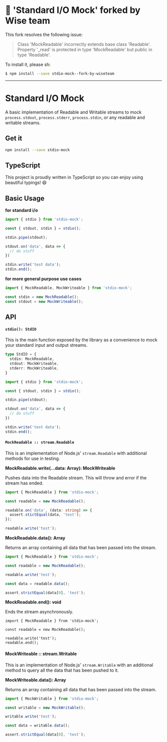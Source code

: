 # :fork_and_knife: 'Standard I/O Mock' forked by Wise team

This fork resolves the following issue:
> Class 'MockReadable' incorrectly extends base class 'Readable'.
> Property '_read' is protected in type 'MockReadable' but public in type 'Readable'.

To install it, please sh:

```bash
$ npm install --save stdio-mock--fork-by-wiseteam
```

***

# Standard I/O Mock

A basic implementation of Readable and Writable streams to mock 
`process.stdout`, `process.stderr`, `process.stdin`, or any readable and 
writable streams.

## Get it

```sh
npm install --save stdio-mock
```

## TypeScript 

This project is proudly written in TypeScript so you can enjoy using beautiful 
typings! :smile: 

## Basic Usage 

**for standard i/o**
```typescript
import { stdio } from 'stdio-mock';

const { stdout, stdin } = stdio();

stdin.pipe(stdout);

stdout.on('data', data => {
  // do stuff
})

stdin.write('test data');
stdin.end();
```

**for more general purpose use cases**
```typescript
import { MockReadable, MockWriteable } from 'stdio-mock';

const stdin = new MockReadable();
const stdout = new MockWriteable();
```

## API

#### `stdio(): StdIO` 

This is the main function exposed by the library as a convenience to mock your 
standard input and output streams.

```typescript
type StdIO = {
  stdin: MockReadable,
  stdout: MockWriteable,
  stderr: MockWriteable,
} 
```
```typescript
import { stdio } from 'stdio-mock';

const { stdout, stdin } = stdio();

stdin.pipe(stdout);

stdout.on('data', data => {
  // do stuff
})

stdin.write('test data');
stdin.end();
```

#### `MockReadable :: stream.Readable`

This is an implementation of Node.js' `stream.Readable` with additional methods 
for use in testing.

**MockReadable.write(...data: Array<any>): MockWriteable**

Pushes data into the Readable stream. This will throw and error if the stream 
has ended.

```typescript
import { MockReadable } from 'stdio-mock';

const readable = new MockReadable();

readable.on('data', (data: string) => {
  assert.stictEqual(data, 'test');
});

readable.write('test');
```

**MockReadable.data(): Array<any>**

Returns an array containing all data that has been passed into the stream.

```typescript
import { MockReadable } from 'stdio-mock';

const readable = new MockReadable();

readable.write('test');

const data = readable.data();

assert.strictEqual(data[0], 'test');
```

**MockReadable.end(): void**

Ends the stream asynchronously.

```
import { MockReadable } from 'stdio-mock';

const readable = new MockReadable();

readable.write('test');
readable.end();
```

#### MockWriteable :: stream.Writable 

This is an implementation of Node.js' `stream.Writable` with an additional method 
to query all the data that has been pushed to it.

**MockWriteable.data(): Array<any>**

Returns an array containing all data that has been passed into the stream.

```typescript
import { MockWritable } from 'stdio-mock';

const writable = new MockWritable();

writable.write('test');

const data = writable.data();

assert.strictEqual(data[0], 'test');
```
